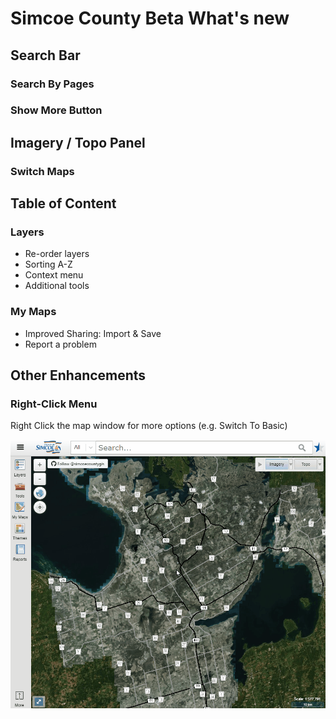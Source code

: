 # Simcoe County Beta What's new

## Search Bar
### Search By Pages

### Show More Button


## Imagery / Topo Panel
### Switch Maps

## Table of Content
### Layers
* Re-order layers
* Sorting A-Z
* Context menu
* Additional tools

### My Maps
* Improved Sharing: Import & Save
* Report a problem

## Other Enhancements

### Right-Click Menu
Right Click the map window for more options (e.g. Switch To Basic)

![Righy Click](right-click.gif "Right Click")